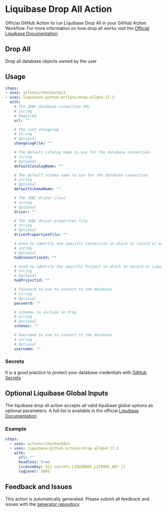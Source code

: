 # Liquibase Drop All Action
Official GitHub Action to run Liquibase Drop All in your GitHub Action Workflow. For more information on how drop all works visit the [Official Liquibase Documentation](https://docs.liquibase.com/commands/home.html).
## Drop All
Drop all database objects owned by the user
## Usage
```yaml
steps:
- uses: actions/checkout@v3
- uses: liquibase-github-actions/drop-all@v4.17.2
  with:
    # The JDBC database connection URL
    # string
    # Required
    url: ""

    # The root changelog
    # string
    # Optional
    changelogFile: ""

    # The default catalog name to use for the database connection
    # string
    # Optional
    defaultCatalogName: ""

    # The default schema name to use for the database connection
    # string
    # Optional
    defaultSchemaName: ""

    # The JDBC driver class
    # string
    # Optional
    driver: ""

    # The JDBC driver properties file
    # string
    # Optional
    driverPropertiesFile: ""

    # Used to identify the specific Connection in which to record or extract data at Liquibase Hub. Available in your Liquibase Hub Project at https://hub.liquibase.com.
    # string
    # Optional
    hubConnectionId: ""

    # Used to identify the specific Project in which to record at Liquibase Hub. Available in your Liquibase Hub account at https://hub.liquibase.com.
    # string
    # Optional
    hubProjectId: ""

    # Password to use to connect to the database
    # string
    # Optional
    password: ""

    # Schemas to include in drop
    # string
    # Optional
    schemas: ""

    # Username to use to connect to the database
    # string
    # Optional
    username: ""

```

### Secrets
It is a good practice to protect your database credentials with [GitHub Secrets](https://docs.github.com/en/actions/security-guides/encrypted-secrets)

## Optional Liquibase Global Inputs
The liquibase drop all action accepts all valid liquibase global options as optional parameters. A full list is available in the official [Liquibase Documentation](https://docs.liquibase.com/parameters/command-parameters.html).

### Example
```yaml
steps:
  - uses: actions/checkout@v3
  - uses: liquibase-github-actions/drop-all@v4.17.2
    with:
      url: ""
      headless: true
      licenseKey: ${{ secrets.LIQUIBASE_LICENSE_KEY }}
      logLevel: INFO
```

## Feedback and Issues
This action is automatically generated. Please submit all feedback and issues with the [generator repository](https://github.com/liquibase/github-action-generator/issues).
